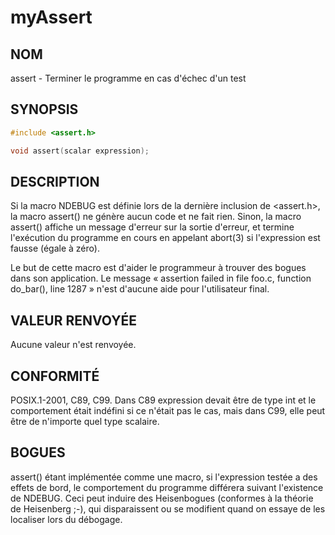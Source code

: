 # myAssert
## NOM  
assert - Terminer le programme en cas d'échec d'un test  
## SYNOPSIS
```c
#include <assert.h>

void assert(scalar expression);
```
 
## DESCRIPTION
Si la macro NDEBUG est définie lors de la dernière inclusion de <assert.h>, la macro assert() ne génère aucun code et ne fait rien. Sinon, la macro assert() affiche un message d'erreur sur la sortie d'erreur, et termine l'exécution du programme en cours en appelant abort(3) si l'expression est fausse (égale à zéro).

Le but de cette macro est d'aider le programmeur à trouver des bogues dans son application. Le message « assertion failed in file foo.c, function do_bar(), line 1287 » n'est d'aucune aide pour l'utilisateur final.  
## VALEUR RENVOYÉE
Aucune valeur n'est renvoyée.  
## CONFORMITÉ
POSIX.1-2001, C89, C99. Dans C89 expression devait être de type int et le comportement était indéfini si ce n'était pas le cas, mais dans C99, elle peut être de n'importe quel type scalaire.  
## BOGUES
assert() étant implémentée comme une macro, si l'expression testée a des effets de bord, le comportement du programme différera suivant l'existence de NDEBUG. Ceci peut induire des Heisenbogues (conformes à la théorie de Heisenberg ;-), qui disparaissent ou se modifient quand on essaye de les localiser lors du débogage.  
